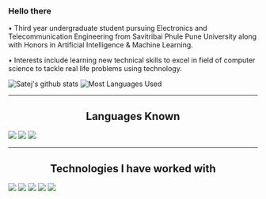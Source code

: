 ### Hello there

<div>
• Third year undergraduate student pursuing Electronics and Telecommunication Engineering from
Savitribai Phule Pune University along with Honors in Artificial Intelligence & Machine Learning.

• Interests include learning new technical skills to excel in field of computer science to tackle real life
problems using technology.
  
![Satej's github stats](https://github-readme-stats.vercel.app/api?username=satejrashinkar&theme=dracula&count_private=true&show_icons=true&include_all_commits=true)
![Most Languages Used](https://github-readme-stats.vercel.app/api/top-langs/?username=satejrashinkar&theme=dracula&layout=compact)

<hr>
 <h2 align="center">Languages Known</h2>
    <img src="https://img.shields.io/badge/C%2B%2B-00599C?style=for-the-badge&logo=c%2B%2B&logoColor=white"/>
    <img src="https://img.shields.io/badge/Python-323330?style=for-the-badge&logo=Python&logoColor=white"/>
    <img src="https://img.shields.io/badge/Java-ED8B00?style=for-the-badge&logo=java&logoColor=white"/> 
 </h2>
 <hr>
 <h2 align="center">Technologies I have worked with</h2>
 
  <img src="https://img.shields.io/badge/react%20-%2320232a.svg?&style=for-the-badge&logo=react&logoColor=%2361DAFB" />

 <img src="https://img.shields.io/badge/Bootstrap-563D7C?style=for-the-badge&logo=bootstrap&logoColor=white"/>
  <img src="https://img.shields.io/badge/node.js%20-%2343853D.svg?&style=for-the-badge&logo=node.js&logoColor=white" />
<img src="https://img.shields.io/badge/JavaScript-323330?style=for-the-badge&logo=javascript&logoColor=F7DF1E"/>
  
 <img src="https://img.shields.io/badge/MySQL-00000F?style=for-the-badge&logo=mysql&logoColor=white"/>
 
</div>
